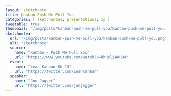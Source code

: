```yaml
---
layout: sketchnote
title: Kanban Push Me Pull You
categories: [ sketchnotes, presentations, xp ]
tweetable: true
thumbnail: "/img/posts/kanban-push-me-pull-you/kanban-push-me-pull-you.png"
sketchnote:
  url: "/img/posts/kanban-push-me-pull-you/kanban-push-me-pull-you.png"
  alt: "sketchnote"
  source:
    name: "Kanban - Push Me Pull You"
    url: "https://www.youtube.com/watch?v=hhHsliAKH84"
  event:
    name: "Lean Kanban UK 13"
    url: "https://twitter.com/LeanKanban"
  speaker:
    name: "Jon Jagger"
    url: "https://twitter.com/jonjagger"
---
```

